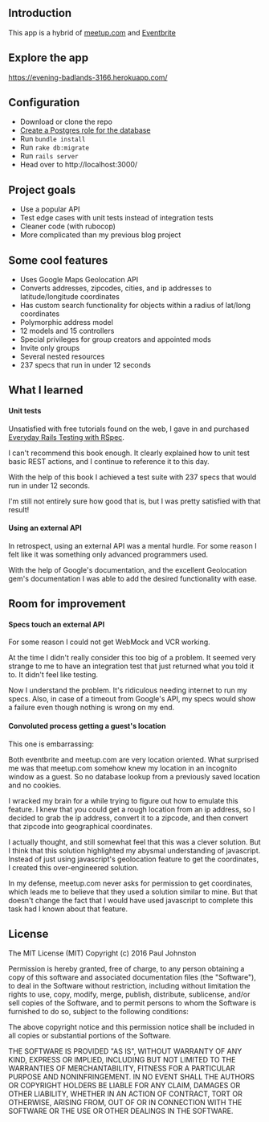## Introduction

This app is a hybrid of [meetup.com](meetup.com) and [Eventbrite](eventbrite.com)

## Explore the app

https://evening-badlands-3166.herokuapp.com/

## Configuration

* Download or clone the repo
* [Create a Postgres role for the database](https://www.digitalocean.com/community/tutorials/how-to-setup-ruby-on-rails-with-postgres)
* Run `bundle install`
* Run `rake db:migrate`
* Run `rails server`
* Head over to http://localhost:3000/

## Project goals

* Use a popular API
* Test edge cases with unit tests instead of integration tests
* Cleaner code (with rubocop)
* More complicated than my previous blog project



## Some cool features

* Uses Google Maps Geolocation API
* Converts addresses, zipcodes, cities, and ip addresses to latitude/longitude coordinates
* Has custom search functionality for objects within a radius of lat/long coordinates
* Polymorphic address model
* 12 models and 15 controllers
* Special privileges for group creators and appointed mods
* Invite only groups
* Several nested resources
* 237 specs that run in under 12 seconds

## What I learned

#### Unit tests

Unsatisfied with free tutorials found on the web, I gave in and purchased [Everyday Rails Testing with RSpec](https://leanpub.com/everydayrailsrspec).

I can't recommend this book enough. It clearly explained how to unit test basic REST actions, and I continue to reference it to this day.

With the help of this book I achieved a test suite with 237 specs that would run in under 12 seconds.

I'm still not entirely sure how good that is, but I was pretty satisfied with that result!   

#### Using an external API

In retrospect, using an external API was a mental hurdle. For some reason I felt like it was something only advanced programmers used.

With the help of Google's documentation, and the excellent Geolocation gem's documentation I was able to add the desired functionality with ease.

## Room for improvement

#### Specs touch an external API

For some reason I could not get WebMock and VCR working.

At the time I didn't really consider this too big of a problem. It seemed very strange to me to have an integration test that just returned what you told it to. It didn't feel like testing.

Now I understand the problem. It's ridiculous needing internet to run my specs. Also, in case of a timeout from Google's API, my specs would show a failure even though nothing is wrong on my end.

#### Convoluted process getting a guest's location

This one is embarrassing:

Both eventbrite and meetup.com are very location oriented. What surprised me was that meetup.com somehow knew my location in an incognito window as a guest. So no database lookup from a previously saved location and no cookies.

I wracked my brain for a while trying to figure out how to emulate this feature. I knew that you could get a rough location from an ip address, so I decided to grab the ip address, convert it to a zipcode, and then convert that zipcode into geographical coordinates.

I actually thought, and still somewhat feel that this was a clever solution. But I think that this solution highlighted my abysmal understanding of javascript. Instead of just using javascript's geolocation feature to get the coordinates, I created this over-engineered solution.

In my defense, meetup.com never asks for permission to get coordinates, which leads me to believe that they used a solution similar to mine. But that doesn't change the fact that I would have used javascript to complete this task had I known about that feature.

## License

The MIT License (MIT)
Copyright (c) 2016 Paul Johnston

Permission is hereby granted, free of charge, to any person obtaining a copy of this software and associated documentation files (the "Software"), to deal in the Software without restriction, including without limitation the rights to use, copy, modify, merge, publish, distribute, sublicense, and/or sell copies of the Software, and to permit persons to whom the Software is furnished to do so, subject to the following conditions:

The above copyright notice and this permission notice shall be included in all copies or substantial portions of the Software.

THE SOFTWARE IS PROVIDED "AS IS", WITHOUT WARRANTY OF ANY KIND, EXPRESS OR IMPLIED, INCLUDING BUT NOT LIMITED TO THE WARRANTIES OF MERCHANTABILITY, FITNESS FOR A PARTICULAR PURPOSE AND NONINFRINGEMENT. IN NO EVENT SHALL THE AUTHORS OR COPYRIGHT HOLDERS BE LIABLE FOR ANY CLAIM, DAMAGES OR OTHER LIABILITY, WHETHER IN AN ACTION OF CONTRACT, TORT OR OTHERWISE, ARISING FROM, OUT OF OR IN CONNECTION WITH THE SOFTWARE OR THE USE OR OTHER DEALINGS IN THE SOFTWARE.

